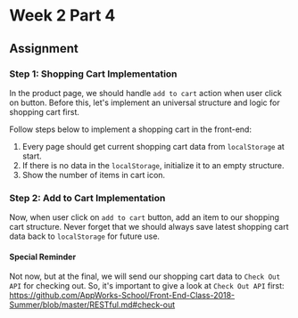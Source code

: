 # Week 2 Part 4

## Assignment

### Step 1: Shopping Cart Implementation

In the product page, we should handle `add to cart` action when user click on button. Before this, let's implement an universal structure and logic for shopping cart first.

Follow steps below to implement a shopping cart in the front-end:

1. Every page should get current shopping cart data from `localStorage` at start.
2. If there is no data in the `localStorage`, initialize it to an empty structure.
3. Show the number of items in cart icon.

### Step 2: Add to Cart Implementation

Now, when user click on `add to cart` button, add an item to our shopping cart structure. Never forget that we should always save latest shopping cart data back to `localStorage` for future use.

#### Special Reminder

Not now, but at the final, we will send our shopping cart data to `Check Out API` for checking out. So, it's important to give a look at `Check Out API` first: https://github.com/AppWorks-School/Front-End-Class-2018-Summer/blob/master/RESTful.md#check-out
